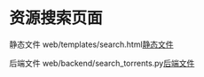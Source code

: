 # 资源搜索页面

静态文件 web/templates/search.html[静态文件](../web/templates/search.html)

后端文件 web/backend/search_torrents.py[后端文件](../web/backend/search_torrents.py)
